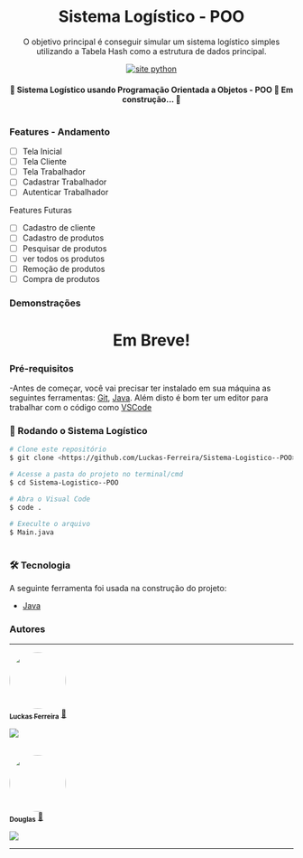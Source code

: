 <h1 align="center"> Sistema Logístico - POO </h1>


<p align="center">O objetivo principal é conseguir simular um sistema logístico simples utilizando a Tabela Hash como a estrutura de dados principal.</p>

<p align="center"> 
  <a href="https://www.python.org/">
        <img src="https://img.shields.io/badge/Made%20with-Python-1f425f.svg" alt="site python">
  </a>
</p>

<h4 align="center"> 
	🚧  Sistema Logístico usando Programação Orientada a Objetos - POO 🚀 Em construção...  🚧
</h4>

#


### Features - Andamento
- [ ] Tela Inicial
- [ ] Tela Cliente
- [ ] Tela Trabalhador
- [ ] Cadastrar Trabalhador
- [ ] Autenticar Trabalhador

Features Futuras
- [ ] Cadastro de cliente
- [ ] Cadastro de produtos
- [ ] Pesquisar de produtos
- [ ] ver todos os produtos
- [ ] Remoção de produtos
- [ ] Compra de produtos

### Demonstrações
<h1 align="center">
  Em Breve!
</h1>

### Pré-requisitos

-Antes de começar, você vai precisar ter instalado em sua máquina as seguintes ferramentas:
[Git](https://git-scm.com), [Java](https://www.java.com/). 
Além disto é bom ter um editor para trabalhar com o código como [VSCode](https://code.visualstudio.com/)

### 🎲 Rodando o Sistema Logístico

```bash
# Clone este repositório
$ git clone <https://github.com/Luckas-Ferreira/Sistema-Logistico--POO>

# Acesse a pasta do projeto no terminal/cmd
$ cd Sistema-Logistico--POO

# Abra o Visual Code
$ code .

# Execulte o arquivo
$ Main.java
```
#

### 🛠 Tecnologia

A seguinte ferramenta foi usada na construção do projeto:

- [Java](https://www.java.com/)

### Autores
---

<a href="https://github.com/Luckas-Ferreira">
 <img style="border-radius: 50%;" src="https://avatars.githubusercontent.com/u/107446934?v=4" width="100px;" alt=""/>
 <br />
 <sub><b>Luckas Ferreira</b></sub></a> <a href="https://github.com/Luckas-Ferreira" title="Sistema Logístico - POO">🚀</a>

<a href="https://instagram.com/luckas_.ferreira" target="_blank"><img src="https://img.shields.io/badge/-Instagram-%23E4405F?style=for-the-badge&logo=instagram&logoColor=white" target="_blank"></a>
  
 <br />

<a href="https://github.com/Douglas-Alv3s">
 <img style="border-radius: 50%;" src="https://avatars.githubusercontent.com/u/112776295?v=4" width="100px;" alt=""/>
 <br />
 <sub><b>Douglas</b></sub></a> <a href="https://github.com/Douglas-Alv3s" title="Sistema Logístico - POO">🚀</a>

<a href="https://instagram.com/douglasytb" target="_blank"><img src="https://img.shields.io/badge/-Instagram-%23E4405F?style=for-the-badge&logo=instagram&logoColor=white" target="_blank"></a>
  

 ---
